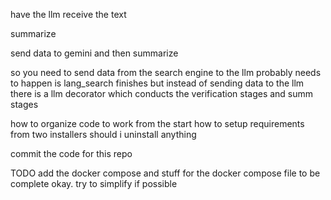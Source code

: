 have the llm receive the text

summarize


send data to gemini and then summarize


so you need to send data from the search engine to the llm
probably needs to happen is lang_search finishes but instead of sending data to the llm there is a llm decorator which conducts the verification stages and summ stages


how to organize code to work from the start
how to setup requirements from two installers
should i uninstall anything

commit the code for this repo


TODO
add the docker compose and stuff for the docker compose file to be complete okay.
try to simplify if possible